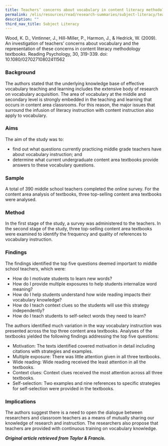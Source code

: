 ```yaml
---
title: Teachers’ concerns about vocabulary in content literacy methodology textbooks
permalink: /elis/resources/read/research-summaries/subject-literacy/teachers-concerns-about-vocabulary/
description: ""
third_nav_title: Subject Literacy
---
```

Wood, K. D., Vintinner, J., Hill-Miller, P., Harmon, J., & Hedrick, W. (2009). An investigation of teachers’ concerns about vocabulary and the representation of these concerns in content literacy methodology textbooks. Reading Psychology, 30, 319-339. doi: 10.1080/02702710802411562

### Background

The authors stated that the underlying knowledge base of effective vocabulary teaching and learning includes the extensive body of research on vocabulary acquisition. The area of vocabulary at the middle and secondary level is strongly embedded in the teaching and learning that occurs in content area classrooms. For this reason, the major issues that surround the infusion of literacy instruction with content instruction also apply to vocabulary.

### Aims

The aim of the study was to:

*   find out what questions currently practicing middle grade teachers have about vocabulary instruction; and
*   determine what current undergraduate content area textbooks provide answers to these vocabulary questions.

### Sample

A total of 390 middle school teachers completed the online survey. For the content area analysis of textbooks, three top-selling content area textbooks were analysed.

### Method

In the first stage of the study, a survey was administered to the teachers. In the second stage of the study, three top-selling content area textbooks were examined to identify the frequency and quality of references to vocabulary instruction.

### Findings

The findings identified the top five questions deemed important to middle school teachers, which were:

*   How do I motivate students to learn new words?
*   How do I provide multiple exposures to help students internalize word meaning?
*   How do I help students understand how wide reading impacts their vocabulary knowledge?
*   How do I teach context clues so the students will use this strategy independently?
*   How do I teach students to self-select words they need to learn?

The authors identified much variation in the way vocabulary instruction was presented across the top three content area textbooks. Analyses of the textbooks yielded the following findings addressing the top five questions:

*   Motivation: The texts identified covered motivation in detail including citations with strategies and examples.
*   Multiple exposure: There was little attention given in all three textbooks.
*   Wide reading: Wide reading received the least attention in all the textbooks.
*   Context clues: Context clues received the most attention across all three textbooks.
*   Self-selection: Two examples and nine references to specific strategies for self-selection were provided in the textbooks.  
    

### Implications

The authors suggest there is a need to open the dialogue between researchers and classroom teachers as a means of mutually sharing our knowledge of research and instruction. The researchers also propose that teachers are provided with continuous training on vocabulary knowledge.


_**Original article retrieved from Taylor & Francis.**_  

